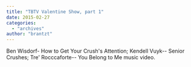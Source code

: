 ```yaml
---
title: "TBTV Valentine Show, part 1"
date: 2015-02-27
categories: 
  - "archives"
author: "brantzt"
---
```


Ben Wisdorf- How to Get Your Crush's Attention; Kendell Vuyk-- Senior Crushes; Tre' Rocccaforte-- You Belong to Me music video.
